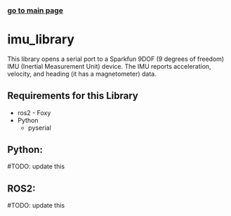 ### [go to main page](../README.md)

# __imu_library__

This library opens a serial port to a Sparkfun 9DOF (9 degrees of freedom) IMU (Inertial Measurement Unit) device. The IMU reports acceleration, velocity, and heading (it has a magnetometer) data.

## __Requirements for this Library__

- ros2 - Foxy
- Python
    - pyserial


## __Python:__

#TODO: update this

## __ROS2:__

#TODO: update this